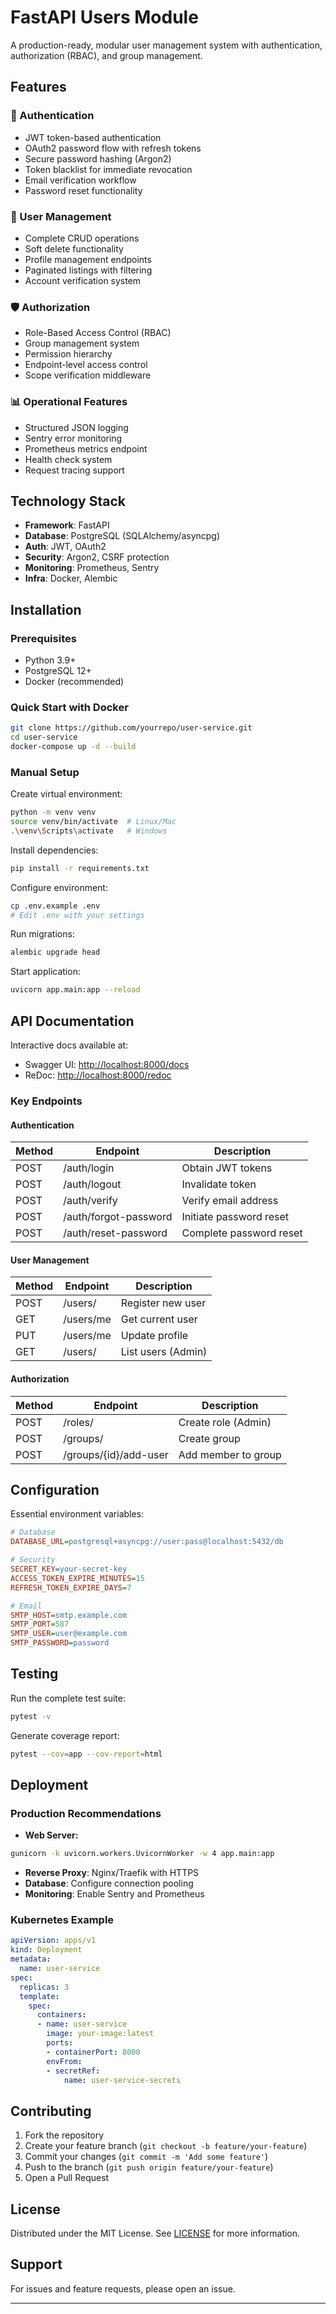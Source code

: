 # FastAPI Users Module

&#x20;&#x20;

A production-ready, modular user management system with authentication, authorization (RBAC), and group management.

## Features

### 🔐 Authentication

- JWT token-based authentication
- OAuth2 password flow with refresh tokens
- Secure password hashing (Argon2)
- Token blacklist for immediate revocation
- Email verification workflow
- Password reset functionality

### 👥 User Management

- Complete CRUD operations
- Soft delete functionality
- Profile management endpoints
- Paginated listings with filtering
- Account verification system

### 🛡️ Authorization

- Role-Based Access Control (RBAC)
- Group management system
- Permission hierarchy
- Endpoint-level access control
- Scope verification middleware

### 📊 Operational Features

- Structured JSON logging
- Sentry error monitoring
- Prometheus metrics endpoint
- Health check system
- Request tracing support

## Technology Stack

- **Framework**: FastAPI
- **Database**: PostgreSQL (SQLAlchemy/asyncpg)
- **Auth**: JWT, OAuth2
- **Security**: Argon2, CSRF protection
- **Monitoring**: Prometheus, Sentry
- **Infra**: Docker, Alembic

## Installation

### Prerequisites

- Python 3.9+
- PostgreSQL 12+
- Docker (recommended)

### Quick Start with Docker

```bash
git clone https://github.com/yourrepo/user-service.git
cd user-service
docker-compose up -d --build
```

### Manual Setup

Create virtual environment:

```bash
python -m venv venv
source venv/bin/activate  # Linux/Mac
.\venv\Scripts\activate   # Windows
```

Install dependencies:

```bash
pip install -r requirements.txt
```

Configure environment:

```bash
cp .env.example .env
# Edit .env with your settings
```

Run migrations:

```bash
alembic upgrade head
```

Start application:

```bash
uvicorn app.main:app --reload
```

## API Documentation

Interactive docs available at:

- Swagger UI: [http://localhost:8000/docs](http://localhost:8000/docs)
- ReDoc: [http://localhost:8000/redoc](http://localhost:8000/redoc)

### Key Endpoints

#### Authentication

| Method | Endpoint              | Description             |
| ------ | --------------------- | ----------------------- |
| POST   | /auth/login           | Obtain JWT tokens       |
| POST   | /auth/logout          | Invalidate token        |
| POST   | /auth/verify          | Verify email address    |
| POST   | /auth/forgot-password | Initiate password reset |
| POST   | /auth/reset-password  | Complete password reset |

#### User Management

| Method | Endpoint  | Description        |
| ------ | --------- | ------------------ |
| POST   | /users/   | Register new user  |
| GET    | /users/me | Get current user   |
| PUT    | /users/me | Update profile     |
| GET    | /users/   | List users (Admin) |

#### Authorization

| Method | Endpoint              | Description         |
| ------ | --------------------- | ------------------- |
| POST   | /roles/               | Create role (Admin) |
| POST   | /groups/              | Create group        |
| POST   | /groups/{id}/add-user | Add member to group |

## Configuration

Essential environment variables:

```ini
# Database
DATABASE_URL=postgresql+asyncpg://user:pass@localhost:5432/db

# Security
SECRET_KEY=your-secret-key
ACCESS_TOKEN_EXPIRE_MINUTES=15
REFRESH_TOKEN_EXPIRE_DAYS=7

# Email
SMTP_HOST=smtp.example.com
SMTP_PORT=587
SMTP_USER=user@example.com
SMTP_PASSWORD=password
```

## Testing

Run the complete test suite:

```bash
pytest -v
```

Generate coverage report:

```bash
pytest --cov=app --cov-report=html
```

## Deployment

### Production Recommendations

- **Web Server:**

```bash
gunicorn -k uvicorn.workers.UvicornWorker -w 4 app.main:app
```

- **Reverse Proxy**: Nginx/Traefik with HTTPS
- **Database**: Configure connection pooling
- **Monitoring**: Enable Sentry and Prometheus

### Kubernetes Example

```yaml
apiVersion: apps/v1
kind: Deployment
metadata:
  name: user-service
spec:
  replicas: 3
  template:
    spec:
      containers:
      - name: user-service
        image: your-image:latest
        ports:
        - containerPort: 8000
        envFrom:
        - secretRef:
            name: user-service-secrets
```

## Contributing

1. Fork the repository
2. Create your feature branch (`git checkout -b feature/your-feature`)
3. Commit your changes (`git commit -m 'Add some feature'`)
4. Push to the branch (`git push origin feature/your-feature`)
5. Open a Pull Request

## License

Distributed under the MIT License. See [LICENSE](LICENSE) for more information.

## Support

For issues and feature requests, please open an issue.

---
